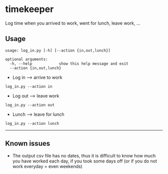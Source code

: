 # timekeeper
Log time when you arrived to work, went for lunch, leave work, ...

## Usage

```
usage: log_in.py [-h] [--action {in,out,lunch}]

optional arguments:
  -h, --help            show this help message and exit
  --action {in,out,lunch}
```
  
  
- Log in --> arrive to work
```
log_in.py --action in
```


- Log out --> leave work
```
log_in.py --action out
```


- Lunch --> leave for lunch
```
log_in.py --action lunch
```

___

## Known issues

- The output csv file has no dates, thus it is difficult to know how much you have worked each day, if you took some days off (or if you do not work everyday = even weekends)
